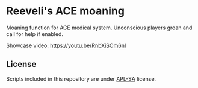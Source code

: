 # Reeveli's ACE moaning
 Moaning function for ACE medical system. Unconscious players groan and call for help if enabled.

Showcase video: https://youtu.be/RnbXiSOm6nI

## License
Scripts included in this repository are under [APL-SA](https://www.bohemia.net/community/licenses/arma-public-license-share-alike) license.

